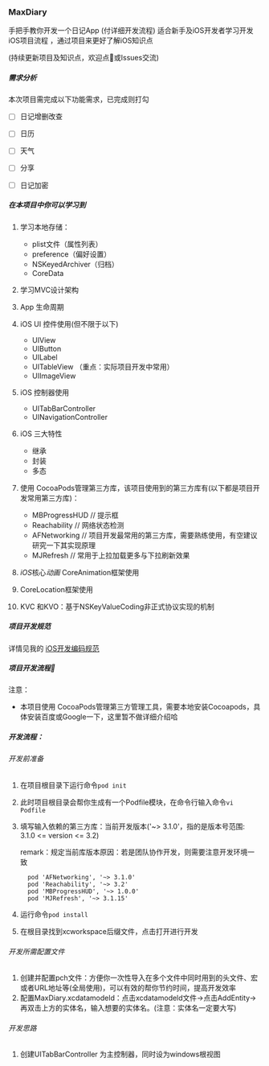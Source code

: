 ### MaxDiary

手把手教你开发一个日记App (付详细开发流程) 适合新手及iOS开发者学习开发iOS项目流程 ，通过项目来更好了解iOS知识点

(持续更新项目及知识点，欢迎点🌟或Issues交流)

##### 需求分析

本次项目需完成以下功能需求，已完成则打勾

- [ ] 日记增删改查
- [ ] 日历
- [ ] 天气
- [ ] 分享
- [ ] 日记加密



##### 在本项目中你可以学习到

1. 学习本地存储：

   - plist文件（属性列表） 
   - preference（偏好设置） 
   - NSKeyedArchiver（归档） 
   - CoreData

2. 学习MVC设计架构

3. App 生命周期

4. iOS UI 控件使用(但不限于以下)

   - UIView
   - UIButton
   - UILabel
   - UITableView （重点：实际项目开发中常用）
   - UIImageView

5. iOS 控制器使用

   - UITabBarController 
   - UINavigationController 

6. iOS 三大特性

   - 继承
   - 封装
   - 多态

7. 使用 CocoaPods管理第三方库，该项目使用到的第三方库有(以下都是项目开发常用第三方库)：

   - MBProgressHUD   // 提示框
   - Reachability           // 网络状态检测 
   - AFNetworking       // 项目开发最常用的第三方库，需要熟练使用，有空建议研究一下其实现原理
   - MJRefresh              // 常用于上拉加载更多与下拉刷新效果

8. *iOS*核心*动画* CoreAnimation框架使用

9. CoreLocation框架使用

10. KVC 和KVO：基于NSKeyValueCoding非正式协议实现的机制

    

    

    

##### 项目开发规范

详情见我的 [iOS开发编码规范](https://github.com/zijianchen/CodeGuideOfIOS)

##### 项目开发流程🌟

注意：

- 本项目使用 CocoaPods管理第三方管理工具，需要本地安装Cocoapods，具体安装百度或Google一下，这里暂不做详细介绍哈

#####  开发流程：

###### 开发前准备

1. 在项目根目录下运行命令```pod init```

2. 此时项目根目录会帮你生成有一个Podfile模块，在命令行输入命令```vi Podfile```

3. 填写输入依赖的第三方库：当前开发版本('~> 3.1.0'，指的是版本号范围: 3.1.0 <= version <= 3.2)

   remark：规定当前库版本原因：若是团队协作开发，则需要注意开发环境一致

   ```
     pod 'AFNetworking', '~> 3.1.0'
     pod 'Reachability', '~> 3.2'
     pod 'MBProgressHUD', '~> 1.0.0'
     pod 'MJRefresh', '~> 3.1.15'
   ```

4. 运行命令```pod install```


5. 在根目录找到xcworkspace后缀文件，点击打开进行开发

###### 开发所需配置文件

1. 创建并配置pch文件：方便你一次性导入在多个文件中同时用到的头文件、宏或者URL地址等(全局使用)，可以有效的帮你节约时间，提高开发效率
2. 配置MaxDiary.xcdatamodeld：点击xcdatamodeld文件->点击AddEntity->再双击上方的实体名，输入想要的实体名。(注意：实体名一定要大写)

###### 开发思路

1. 创建UITabBarController 为主控制器，同时设为windows根视图


